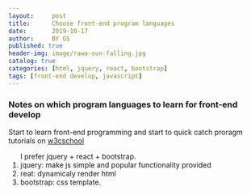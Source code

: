 ```yaml
---
layout:     post
title:      Choose front-end program languages 
date:       2019-10-17
author:     BY GS
published: true 
header-img: image/rawa-sun-falling.jpg
catalog: true
categories: [html, jquery, react, bootstrap] 
tags: [front-end develop, javascript]
---
```


<h3> Notes on which program languages to learn for front-end develop</h3>
<p> Start to learn front-end programming and start to quick catch proragm tutorials on <a href="https://www.w3cschools.com"> w3cschool</a></p> 
<ol>I prefer jquery + react + bootstrap.
<li>jquery: make js simple and popular functionality provided</li>
<li>reat: dynamicaly render html</li>
<li>bootstrap: css template.</li>
<ol>

